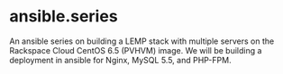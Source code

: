 ansible.series
==============

An ansible series on building a LEMP stack with multiple servers on the Rackspace Cloud CentOS 6.5 (PVHVM) image.  We will be building a deployment in ansible for Nginx, MySQL 5.5, and PHP-FPM.
